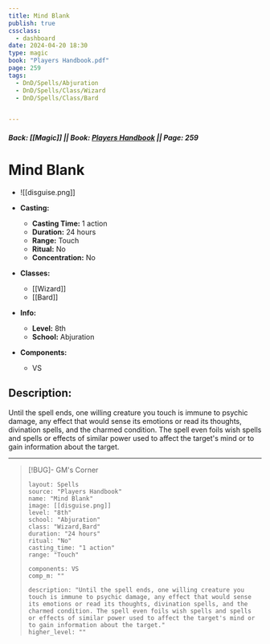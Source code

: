 ```yaml
---
title: Mind Blank
publish: true
cssclass:
  - dashboard
date: 2024-04-20 18:30
type: magic
book: "Players Handbook.pdf"
page: 259
tags:
  - DnD/Spells/Abjuration
  - DnD/Spells/Class/Wizard
  - DnD/Spells/Class/Bard


---
```


##### Back: [[Magic]] || Book: [Players Handbook](https://drive.google.com/drive/folders/1O5bhpYizcIT5xxAoLOuzCRht_PVS7VSG?usp=sharing) || Page: 259

# Mind Blank
- ![[disguise.png]]
- **Casting:**
    - **Casting Time:** 1 action
    - **Duration:** 24 hours
    - **Range:** Touch
    - **Ritual:** No
    - **Concentration:** No
- **Classes:**
    - [[Wizard]]
    - [[Bard]]

- **Info:**
    - **Level:** 8th
    - **School:** Abjuration
- **Components:**
    - VS


## Description:
Until the spell ends, one willing creature you touch is immune to psychic damage, any effect that would sense its emotions or read its thoughts, divination spells, and the charmed condition. The spell even foils wish spells and spells or effects of similar power used to affect the target's mind or to gain information about the target.



---

> [!BUG]- GM's Corner
>
> ```statblock
> layout: Spells
> source: "Players Handbook"
> name: "Mind Blank"
> image: [[disguise.png]]
> level: "8th"
> school: "Abjuration"
> class: "Wizard,Bard"
> duration: "24 hours"
> ritual: "No"
> casting_time: "1 action"
> range: "Touch"
>
> components: VS
> comp_m: ""
>
> description: "Until the spell ends, one willing creature you touch is immune to psychic damage, any effect that would sense its emotions or read its thoughts, divination spells, and the charmed condition. The spell even foils wish spells and spells or effects of similar power used to affect the target's mind or to gain information about the target."
> higher_level: ""
> ```
